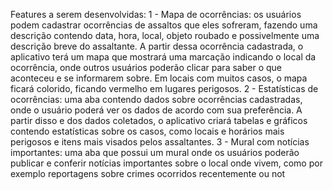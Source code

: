 Features a serem desenvolvidas:
  1 - Mapa de ocorrências: os usuários podem cadastrar ocorrências de assaltos que eles sofreram, fazendo uma descrição contendo data, hora, local, objeto roubado e possivelmente uma descrição breve do           assaltante. A partir dessa ocorrência cadastrada, o aplicativo terá um mapa que mostrará uma marcação indicando o local da ocorrência, onde outros usuários poderão clicar para saber o que aconteceu e       se informarem sobre. Em locais com muitos casos, o mapa ficará colorido, ficando vermelho em lugares perigosos.
  2 - Estatísticas de ocorrências: uma aba contendo dados sobre ocorrências cadastradas, onde o usuário poderá ver os dados de acordo com sua preferência. A partir disso e dos dados coletados, o aplicativo       criará tabelas e gráficos contendo estatísticas sobre os casos, como locais e horários mais perigosos e itens mais visados pelos assaltantes.
  3 - Mural com notícias importantes: uma aba que possui um mural onde os usuários poderão publicar e conferir notícias importantes sobre o local onde vivem, como por exemplo reportagens sobre crimes             ocorridos recentemente ou not
  
